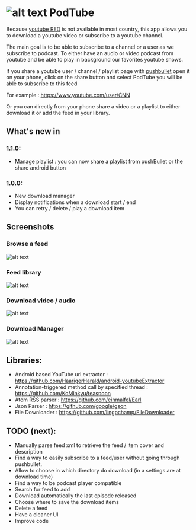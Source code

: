  # ![alt text](screenshots/icon.png "") PodTube   

Because [youtube RED](https://www.youtube.com/red) is not available in most country, this app allows you to download a youtube video or subscribe to a youtube channel.

The main goal is to be able to subscribe to a channel or a user as we subscribe to podcast. 
To either have an audio or video podcast from youtube and be able to play in background our favorites youtube shows.

If you share a youtube user / channel / playlist page with [pushbullet](https://www.pushbullet.com/) open it on your phone,
click on the share button and select PodTube you will be able to subscribe to this feed

For example : https://www.youtube.com/user/CNN

Or you can directly from your phone share a video or a playlist to either download it or add the feed in your library.

## What's new in 
### 1.1.0:
- Manage playlist : you can now share a playlist from pushBullet or the share android button
### 1.0.0:
- New download manager
- Display notifications when a download start / end
- You can retry / delete / play a download item

## Screenshots

### Browse a feed 
![alt text](screenshots/add_feed.png "browse a feed list (user/channel/playlist)")
### Feed library
![alt text](screenshots/feed_list.png "Library list")
### Download video / audio
![alt text](screenshots/download_item.png "Library list")
### Download Manager
![alt text](screenshots/download_manager.png "Library list")

## Libraries:

- Android based YouTube url extractor : https://github.com/HaarigerHarald/android-youtubeExtractor
- Annotation-triggered method call by specified thread : https://github.com/KoMinkyu/teaspoon
- Atom RSS parser : https://github.com/einmalfel/Earl
- Json Parser : https://github.com/google/gson
- File Downloader : https://github.com/lingochamp/FileDownloader

## TODO (next):

- Manually parse feed xml to retrieve the feed / item cover and description
- Find a way to easily subscribe to a feed/user without going through pushbullet.
- Allow to choose in which directory do download (in a settings are at download time)
- Find a way to be podcast player compatible
- Search for feed to add
- Download automatically the last episode released 
- Choose where to save the download items 
- Delete a feed 
- Have a cleaner UI
- Improve code


